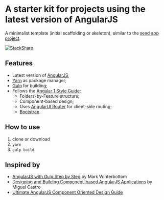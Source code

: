 # A starter kit for projects using the latest version of AngularJS

A minimalist template (initial scaffolding or skeleton), similar to the [seed app project](https://github.com/angular/angular-seed).

[![StackShare](https://img.shields.io/badge/tech-stack-0690fa.svg?style=flat)](https://stackshare.io/lackovic/angularjs-starter-kit)

## Features

* Latest version of [AngularJS](https://angularjs.org);
* [Yarn](https://yarnpkg.com/lang/en/) as package manager;
* [Gulp](https://gulpjs.com) for building;
* Follows the [Angular 1 Style Guide](https://github.com/johnpapa/angular-styleguide/tree/master/a1):
  * Folders-by-Feature structure;
  * Component-based design;
  * Uses [AngularUI Router](http://angular-ui.github.io/ui-router/) for client-side routing;
  * [Bootstrap](https://getbootstrap.com/).

## How to use

1. clone or download
2. `yarn`
3. `gulp build`

## Inspired by

* [AngularJS with Gulp Step by Step](https://youtu.be/p9ZngMW80-k) by Mark Winterbottom
* [Designing and Building Component-based AngularJS Applications](https://app.pluralsight.com/library/courses/component-based-angularjs-applications) by Miguel Castro
* [Ultimate AngularJS Component Oriented Design Guide](http://gautierdelorme.com/2016/04/20/ultimate-angularjs-component-oriented-design-guide.html)

